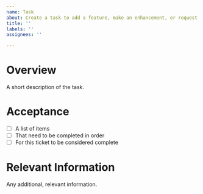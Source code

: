 ```yaml
---
name: Task
about: Create a task to add a feature, make an enhancement, or request a change
title: ''
labels: ''
assignees: ''

---
```


# Overview

A short description of the task.

# Acceptance

- [ ] A list of items
- [ ] That need to be completed in order
- [ ] For this ticket to be considered complete

# Relevant Information

Any additional, relevant information.
